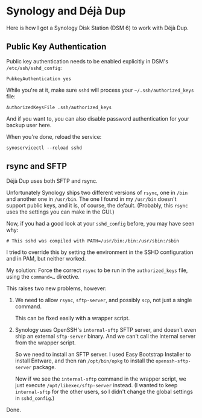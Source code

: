 Synology and Déjà Dup
=====================

Here is how I got a Synology Disk Station (DSM 6) to work with Déjà Dup.


Public Key Authentication
-------------------------
Public key authentication needs to be enabled explicitly in DSM's
`/etc/ssh/sshd_config`:

```
PubkeyAuthentication yes
```

While you're at it, make sure `sshd` will process your `~/.ssh/authorized_keys`
file:

```
AuthorizedKeysFile .ssh/authorized_keys
```

And if you want to, you can also disable password authentication for your
backup user here.

When you're done, reload the service:

```
synoservicectl --reload sshd
```


rsync and SFTP
--------------

Déjà Dup uses both SFTP and rsync.

Unfortunately Synology ships two different versions of `rsync`, one in
`/bin` and another one in `/usr/bin`. The one I found in my `/usr/bin` doesn't
support public keys, and it is, of course, the default.
(Probably, this `rsync` uses the settings you can make in the GUI.)

Now, if you had a good look at your `sshd_config` before, you may have seen why:

```
# This sshd was compiled with PATH=/usr/bin:/bin:/usr/sbin:/sbin
```

I tried to override this by setting the environment in the SSHD configuration
and in PAM, but neither worked.

My solution:
Force the correct `rsync` to be run in the `authorized_keys` file,
using the `command=…` directive.

This raises two new problems, however:

  1) We need to allow `rsync`, `sftp-server`, and possibly `scp`, not just
     a single command.
     
     This can be fixed easily with a wrapper script.
  
  2) Synology uses OpenSSH's `internal-sftp` SFTP server, and doesn't even
     ship an external `sftp-server` binary. And we can't call the internal
     server from the wrapper script.
     
     So we need to install an SFTP server.
     I used Easy Bootstrap Installer to install Entware, and then
     ran `/opt/bin/opkg` to install the `openssh-sftp-server` package.
     
     Now if we see the `internal-sftp` command in the wrapper script,
     we just execute `/opt/libexec/sftp-server` instead.
     (I wanted to keep `internal-sftp` for the other users, so I didn't change
     the global settings in `sshd_config`.)
     
Done.
